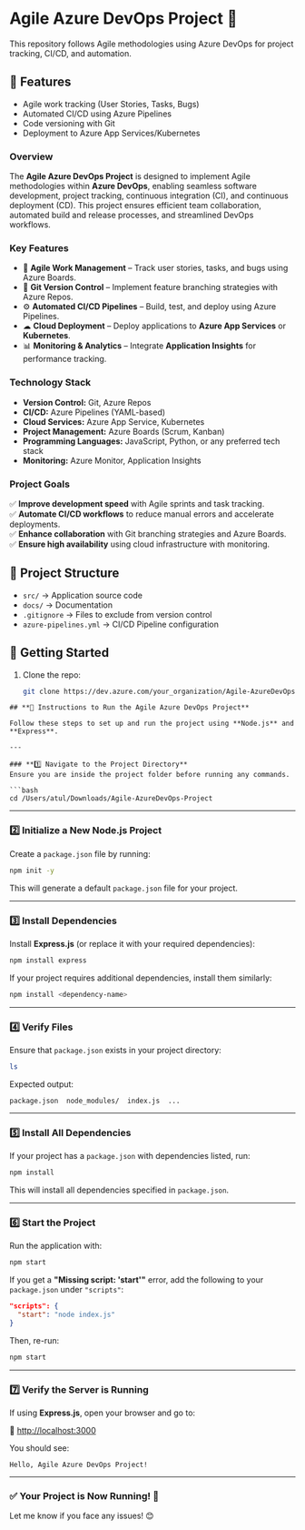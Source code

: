 # Agile Azure DevOps Project 🚀  

This repository follows Agile methodologies using Azure DevOps for project tracking, CI/CD, and automation.  

## 📌 Features  
- Agile work tracking (User Stories, Tasks, Bugs)  
- Automated CI/CD using Azure Pipelines  
- Code versioning with Git  
- Deployment to Azure App Services/Kubernetes

### **Overview**  
The **Agile Azure DevOps Project** is designed to implement Agile methodologies within **Azure DevOps**, enabling seamless software development, project tracking, continuous integration (CI), and continuous deployment (CD). This project ensures efficient team collaboration, automated build and release processes, and streamlined DevOps workflows.  

### **Key Features**  
- 📌 **Agile Work Management** – Track user stories, tasks, and bugs using Azure Boards.  
- 🔀 **Git Version Control** – Implement feature branching strategies with Azure Repos.  
- ⚙ **Automated CI/CD Pipelines** – Build, test, and deploy using Azure Pipelines.  
- ☁ **Cloud Deployment** – Deploy applications to **Azure App Services** or **Kubernetes**.  
- 📊 **Monitoring & Analytics** – Integrate **Application Insights** for performance tracking.  

### **Technology Stack**  
- **Version Control:** Git, Azure Repos  
- **CI/CD:** Azure Pipelines (YAML-based)  
- **Cloud Services:** Azure App Service, Kubernetes  
- **Project Management:** Azure Boards (Scrum, Kanban)  
- **Programming Languages:** JavaScript, Python, or any preferred tech stack  
- **Monitoring:** Azure Monitor, Application Insights  

### **Project Goals**  
✅ **Improve development speed** with Agile sprints and task tracking.  
✅ **Automate CI/CD workflows** to reduce manual errors and accelerate deployments.  
✅ **Enhance collaboration** with Git branching strategies and Azure Boards.  
✅ **Ensure high availability** using cloud infrastructure with monitoring.  

## 📂 Project Structure  
- `src/` → Application source code  
- `docs/` → Documentation  
- `.gitignore` → Files to exclude from version control  
- `azure-pipelines.yml` → CI/CD Pipeline configuration  

## 🚀 Getting Started  

1. Clone the repo:  
   ```bash
   git clone https://dev.azure.com/your_organization/Agile-AzureDevOps-Project.git

```
## **🚀 Instructions to Run the Agile Azure DevOps Project**  

Follow these steps to set up and run the project using **Node.js** and **Express**.  

---

### **1️⃣ Navigate to the Project Directory**  
Ensure you are inside the project folder before running any commands.  

```bash
cd /Users/atul/Downloads/Agile-AzureDevOps-Project
```

---

### **2️⃣ Initialize a New Node.js Project**  
Create a `package.json` file by running:  

```bash
npm init -y
```

This will generate a default `package.json` file for your project.  

---

### **3️⃣ Install Dependencies**  
Install **Express.js** (or replace it with your required dependencies):  

```bash
npm install express
```

If your project requires additional dependencies, install them similarly:  

```bash
npm install <dependency-name>
```

---

### **4️⃣ Verify Files**  
Ensure that `package.json` exists in your project directory:  

```bash
ls
```
Expected output:  
```
package.json  node_modules/  index.js  ...
```

---

### **5️⃣ Install All Dependencies**  
If your project has a `package.json` with dependencies listed, run:  

```bash
npm install
```

This will install all dependencies specified in `package.json`.  

---

### **6️⃣ Start the Project**  
Run the application with:  

```bash
npm start
```

If you get a **"Missing script: 'start'"** error, add the following to your `package.json` under `"scripts"`:  

```json
"scripts": {
  "start": "node index.js"
}
```

Then, re-run:  

```bash
npm start
```

---

### **7️⃣ Verify the Server is Running**  
If using **Express.js**, open your browser and go to:  

🔗 [http://localhost:3000](http://localhost:3000)  

You should see:  
```
Hello, Agile Azure DevOps Project!
```

---

### **✅ Your Project is Now Running! 🚀**  
Let me know if you face any issues! 😊

